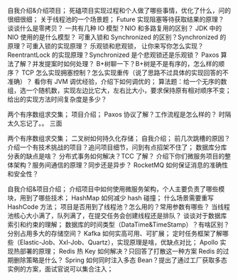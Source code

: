 自我介绍&介绍项目；
死磕项目实现过程和个人做了哪些事情，优化了什么，问的很细很细；
关于线程池的一个场景题；
Future 实现阻塞等待获取结果的原理？
谈谈什么是零拷贝？
一共有几种 IO 模型？NIO 和多路复用的区别？
JDK 中的 NIO 使用的是什么模型？
可重入锁和 Synchronized 的区别？Synchronized 的原理？可重入锁的实现原理？
乐观锁和悲观锁， 让你来写你怎么实现？
ReentrantLock 的实现原理？Synchronized 是个悲观锁还是乐观锁？
Paxos 算法了解？并发提案时如何处理？
B+树聊一下？B+树是不是有序的，怎么样的顺序？
TCP 怎么实现拥塞控制？怎么实现重传（说了思路不过具体的实现回答的不准确）？
看你有 JVM 调优经验，介绍下如何调优的；
算法题：给一个无序的数组，选一个随机数，实现左边比它大，左右比大小，要求保持原有相对顺序不变；给出的实现方法时间复杂度是多少？

两个有序数组求交集；
项目介绍；
Paxos 协议了解？工作流程是怎么样的？
时隔太久忘记了。。
三面

两个有序数组求交集；
二叉树如何持久化存储；
自我介绍；
前几次跳槽的原因？
介绍一个有技术挑战的项目？追问项目细节，问到有点招架不住了；
数据库分库分表的缺点是啥？
分布式事务如何解决？TCC 了解？
介绍下你们微服务项目的整体架构？服务间通信的原理？同步还是异步？
RocketMQ 如何保证消息的准确性和安全性？

自我介绍&项目介绍；
介绍项目中如何使用微服务架构，个人主要负责了哪些模块，用到了哪些技术；
HashMap 如何减少 hash 碰撞；
什么场景需要重写 HashCode 方法；
项目是否用到了线程池？怎么用的？常用参数有哪些？
当线程池核心大小满了，队列满了，在提交任务会创建线程还是排队？
谈谈对于数据库索引和约束的理解；
数据库的时间类型（DataTime&TimeStamp）？有啥区别？分别占用多大的存储空间？
Kafka 如何实高可用、可扩展；
定时任务框架了解哪些（Elastic-Job、Xxl-Job、Quartz），实现原理是啥，优缺点对比；
Apollo 实现热部署的原理；
Redis 热 Key 如何解决？只回答了打散这一种方案
Redis 的过期删除策略是什么？
Spring 如何同时注入多态 Bean？提出了通过工厂获取多态实例的方案，面试官说可以集合注入；